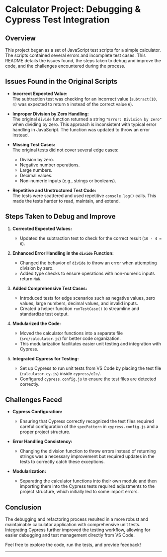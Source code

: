 # Calculator Project: Debugging & Cypress Test Integration

## Overview
This project began as a set of JavaScript test scripts for a simple calculator. The scripts contained several errors and incomplete test cases. This README details the issues found, the steps taken to debug and improve the code, and the challenges encountered during the process.

## Issues Found in the Original Scripts
- **Incorrect Expected Value:**  
  The subtraction test was checking for an incorrect value (`subtract(10, 4)` was expected to return `5` instead of the correct value `6`).

- **Improper Division by Zero Handling:**  
  The original `divide` function returned a string `"Error: Division by zero"` when dividing by zero. This approach is inconsistent with typical error handling in JavaScript. The function was updated to throw an error instead.

- **Missing Test Cases:**  
  The original tests did not cover several edge cases:
  - Division by zero.
  - Negative number operations.
  - Large numbers.
  - Decimal values.
  - Non-numeric inputs (e.g., strings or booleans).

- **Repetitive and Unstructured Test Code:**  
  The tests were scattered and used repetitive `console.log()` calls. This made the tests harder to read, maintain, and extend.

## Steps Taken to Debug and Improve
1. **Corrected Expected Values:**  
   - Updated the subtraction test to check for the correct result (`10 - 4 = 6`).

2. **Enhanced Error Handling in the `divide` Function:**  
   - Changed the behavior of `divide` to throw an error when attempting division by zero.
   - Added type checks to ensure operations with non-numeric inputs return `NaN`.

3. **Added Comprehensive Test Cases:**  
   - Introduced tests for edge scenarios such as negative values, zero values, large numbers, decimal values, and invalid inputs.
   - Created a helper function `runTestCase()` to streamline and standardize test output.

4. **Modularized the Code:**  
   - Moved the calculator functions into a separate file (`src/calculator.js`) for better code organization.
   - This modularization facilitates easier unit testing and integration with Cypress.

5. **Integrated Cypress for Testing:**  
   - Set up Cypress to run unit tests from VS Code by placing the test file (`calculator.cy.js`) inside `cypress/e2e/`.
   - Configured `cypress.config.js` to ensure the test files are detected correctly.

## Challenges Faced
- **Cypress Configuration:**  
  - Ensuring that Cypress correctly recognized the test files required careful configuration of the `specPattern` in `cypress.config.js` and a proper project structure.
  
- **Error Handling Consistency:**  
  - Changing the division function to throw errors instead of returning strings was a necessary improvement but required updates in the tests to correctly catch these exceptions.

- **Modularization:**  
  - Separating the calculator functions into their own module and then importing them into the Cypress tests required adjustments to the project structure, which initially led to some import errors.

## Conclusion
The debugging and refactoring process resulted in a more robust and maintainable calculator application with comprehensive unit tests. Integrating Cypress further improved the testing workflow, allowing for easier debugging and test management directly from VS Code.

Feel free to explore the code, run the tests, and provide feedback!

---

